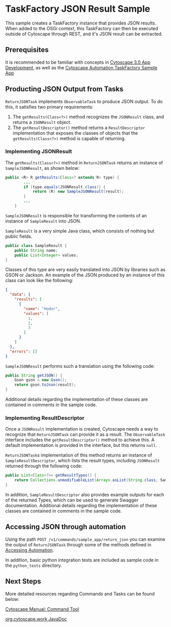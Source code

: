 # TaskFactory JSON Result Sample

This sample creates a TaskFactory instance that provides JSON results. When added to the OSGi context, this TaskFactory can then be executed outside of Cytoscape through REST, and it's JSON result can be extracted.

## Prerequisites

It is recommended to be familiar with concepts in [Cytoscape 3.0 App Development](http://wiki.cytoscape.org/Cytoscape_3/AppDeveloper), as well as the [Cytoscape Automation TaskFactory Sample App](https://github.com/cytoscape/cytoscape-automation/tree/master/for-app-developers/cy-automation-taskfactory-sample)

## Producting JSON Output from Tasks

```ReturnJSONTask``` implements ```ObservableTask``` to produce JSON output. To do this, it satisfies two primary requirements:

1. The ```getResults(Class<?>)``` method recognizes the ```JSONResult``` class, and returns a ```JSONResult``` object. 
2. The ```getResultDescriptor()``` method returns a ```ResultDescriptor``` implementation that exposes the classes of objects that the ```getResults(Class<?>)``` method is capable of returning.

### Implementing JSONResult

The ```getResults(Class<?>)``` method in ```ReturnJSONTask``` returns an instance of ```SampleJSONResult```, as shown below:

```java
public <R> R getResults(Class<? extends R> type) {
		...
        if (type.equals(JSONResult.class)) {
			return (R) new SampleJSONResult(result);
		}
        ...
	}
```

```SampleJSONResult``` is responsible for transforming the contents of an instance of ```SampleResult``` into JSON.

```SampleResult``` is a very simple Java class, which consists of nothing but public fields.

```java
public class SampleResult {
	public String name;
	public List<Integer> values;
}
```
Classes of this type are very easily translated into JSON by libraries such as GSON or Jackson. An example of the JSON produced by an instance of this class can look like the following:

```json
{
  "data": {
    "results": [
      {
        "name": "Hodor",
        "values": [
          1,
          2,
          3
        ]
      }
    ]
  },
  "errors": []
}
```

```SampleJSONResult``` performs such a translation using the following code:

```java
public String getJSON() {
	Gson gson = new Gson();
	return gson.toJson(result);
}
```

Additional details regarding the implementation of these classes are contained in comments in the sample code.

### Implementing ResultDescriptor

Once a ```JSONResult``` implementation is created, Cytoscape needs a way to recognize that ```ReturnJSONTask``` can provide it as a result. The ```ObservableTask``` interface includes the ```getResultDescriptor()``` method to achieve this. A default implementation is provided in the interface, but this returns ```null```.

```ReturnJSONTask```s implementation of this method returns an instance of ```SampleResultDescriptor```, which lists the result types, including ```JSONResult``` returned through the following code:

```java
public List<Class<?>> getResultTypes() {
	return Collections.unmodifiableList(Arrays.asList(String.class, SampleResult.class, JSONResult.class));
}
```

In addition, ```SampleResultDescriptor``` also provides example outputs for each of the returned Types, which can be used to generate Swagger documentation. Additional details regarding the implementation of these classes are contained in comments in the sample code.

## Accessing JSON through automation

Using the path ```POST /v1/commands/sample_app/return_json``` you can examine the output of ```ReturnJSONTask``` through some of the methods defined in [Accessing Automation](https://github.com/cytoscape/cytoscape-automation/wiki/Accessing-Automation).

In addition, basic python integration tests are included as sample code in the ```python_tests``` directory.

## Next Steps

More detailed resources regarding Commands and Tasks can be found below:

[Cytoscape Manual: Command Tool](http://manual.cytoscape.org/en/stable/Command_Tool.html)

[org.cytoscape.work JavaDoc](http://code.cytoscape.org/jenkins/job/cytoscape-3-javadoc/javadoc/org/cytoscape/work/package-summary.html)

